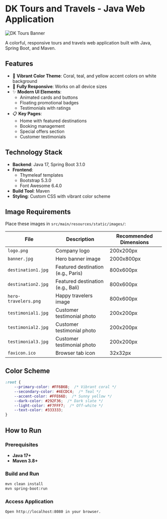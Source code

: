 # DK Tours and Travels - Java Web Application

![DK Tours Banner](/images/banner.jpg)

A colorful, responsive tours and travels web application built with Java, Spring Boot, and Maven.

## Features

- 🎨 **Vibrant Color Theme**: Coral, teal, and yellow accent colors on white background
- 📱 **Fully Responsive**: Works on all device sizes
- ✨ **Modern UI Elements**:
  - Animated cards and buttons
  - Floating promotional badges
  - Testimonials with ratings
- 📋 **Key Pages**:
  - Home with featured destinations
  - Booking management
  - Special offers section
  - Customer testimonials

## Technology Stack

- **Backend**: Java 17, Spring Boot 3.1.0
- **Frontend**: 
  - Thymeleaf templates
  - Bootstrap 5.3.0
  - Font Awesome 6.4.0
- **Build Tool**: Maven
- **Styling**: Custom CSS with vibrant color scheme

## Image Requirements

Place these images in `src/main/resources/static/images/`:

| File                | Description                          | Recommended Dimensions |
|---------------------|--------------------------------------|------------------------|
| `logo.png`          | Company logo                         | 200x200px              |
| `banner.jpg`        | Hero banner image                    | 2000x800px             |
| `destination1.jpg`  | Featured destination (e.g., Paris)   | 800x600px              |
| `destination2.jpg`  | Featured destination (e.g., Bali)    | 800x600px              |
| `hero-travelers.png`| Happy travelers image                | 800x600px              |
| `testimonial1.jpg`  | Customer testimonial photo           | 200x200px              |
| `testimonial2.jpg`  | Customer testimonial photo           | 200x200px              |
| `testimonial3.jpg`  | Customer testimonial photo           | 200x200px              |
| `favicon.ico`       | Browser tab icon                     | 32x32px                |

## Color Scheme

```css
:root {
    --primary-color: #FF6B6B;  /* Vibrant coral */
    --secondary-color: #4ECDC4;  /* Teal */
    --accent-color: #FFE66D;  /* Sunny yellow */
    --dark-color: #292F36;  /* Dark slate */
    --light-color: #F7FFF7;  /* Off-white */
    --text-color: #333333;
}

```

## How to Run

### Prerequisites

- **Java 17+**
- **Maven 3.8+**

### Build and Run

```bash
mvn clean install
mvn spring-boot:run
```

### Access Application
```
Open http://localhost:8080 in your browser.
```
